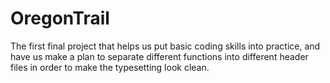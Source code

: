 # OregonTrail
The first final project that helps us put basic coding skills into practice, 
and have us make a plan to separate different functions into different header files 
in order to make the typesetting look clean.
